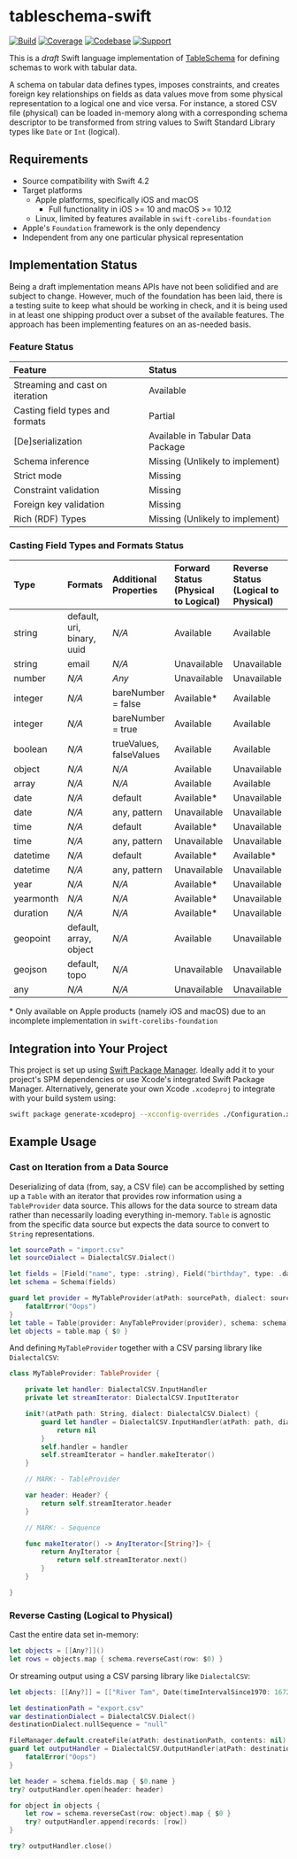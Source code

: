 # tableschema-swift
[![Build](https://travis-ci.org/frictionlessdata/tableschema-swift.svg?branch=master)](https://travis-ci.org/frictionlessdata/tableschema-swift)
[![Coverage](https://coveralls.io/repos/github/frictionlessdata/tableschema-swift/badge.svg?branch=master)](https://coveralls.io/github/frictionlessdata/tableschema-swift?branch=master)
[![Codebase](https://img.shields.io/badge/codebase-github-brightgreen)](https://github.com/frictionlessdata/tableschema-swift)
[![Support](https://img.shields.io/badge/support-discord-brightgreen)](https://discordapp.com/invite/Sewv6av)

This is a *draft* Swift language implementation of [TableSchema](https://frictionlessdata.io/specs/table-schema/) for defining schemas to work with tabular data.

A schema on tabular data defines types, imposes constraints, and creates foreign key relationships on fields as data values move from some physical representation to a logical one and vice versa. For instance, a stored CSV file (physical) can be loaded in-memory along with a corresponding schema descriptor to be transformed from string values to Swift Standard Library types like `Date` or `Int` (logical).

## Requirements
 * Source compatibility with Swift 4.2
 * Target platforms
    * Apple platforms, specifically iOS and macOS
       * Full functionality in iOS >= 10 and macOS >= 10.12
    * Linux, limited by features available in `swift-corelibs-foundation`
 * Apple's `Foundation` framework is the only dependency
 * Independent from any one particular physical representation

## Implementation Status
Being a draft implementation means APIs have not been solidified and are subject to change. However, much of the foundation has been laid, there is a testing suite to keep what should be working in check, and it is being used in at least one shipping product over a subset of the available features. The approach has been implementing features on an as-needed basis.

### Feature Status
| Feature                         | Status                            |
|:--------------------------------|:----------------------------------|
| Streaming and cast on iteration | Available                         |
| Casting field types and formats | Partial                           |
| [De]serialization               | Available in Tabular Data Package |
| Schema inference                | Missing (Unlikely to implement)   |
| Strict mode                     | Missing                           |
| Constraint validation           | Missing                           |
| Foreign key validation          | Missing                           |
| Rich (RDF) Types                | Missing (Unlikely to implement)   |

### Casting Field Types and Formats Status
| Type      | Formats                    | Additional Properties   | Forward Status (Physical to Logical) | Reverse Status (Logical to Physical) |
|:----------|:---------------------------|:------------------------|:-------------------------------------|:-------------------------------------|
| string    | default, uri, binary, uuid | *N/A*                   | Available                            | Available                            |
| string    | email                      | *N/A*                   | Unavailable                          | Unavailable                          |
| number    | *N/A*                      | *Any*                   | Unavailable                          | Unavailable                          |
| integer   | *N/A*                      | bareNumber = false      | Available*                           | Available                            |
| integer   | *N/A*                      | bareNumber = true       | Available                            | Available                            |
| boolean   | *N/A*                      | trueValues, falseValues | Available                            | Available                            |
| object    | *N/A*                      | *N/A*                   | Available                            | Unavailable                          |
| array     | *N/A*                      | *N/A*                   | Available                            | Available                            |
| date      | *N/A*                      | default                 | Available*                           | Unavailable                          |
| date      | *N/A*                      | any, pattern            | Unavailable                          | Unavailable                          |
| time      | *N/A*                      | default                 | Available*                           | Unavailable                          |
| time      | *N/A*                      | any, pattern            | Unavailable                          | Unavailable                          |
| datetime  | *N/A*                      | default                 | Available*                           | Available*                           |
| datetime  | *N/A*                      | any, pattern            | Unavailable                          | Unavailable                          |
| year      | *N/A*                      | *N/A*                   | Available*                           | Unavailable                          |
| yearmonth | *N/A*                      | *N/A*                   | Available*                           | Unavailable                          |
| duration  | *N/A*                      | *N/A*                   | Available*                           | Unavailable                          |
| geopoint  | default, array, object     | *N/A*                   | Available                            | Unavailable                          |
| geojson   | default, topo              | *N/A*                   | Unavailable                          | Unavailable                          |
| any       | *N/A*                      | *N/A*                   | Unavailable                          | Unavailable                          |

\* Only available on Apple products (namely iOS and macOS) due to an incomplete implementation in `swift-corelibs-foundation`

## Integration into Your Project
This project is set up using [Swift Package Manager](https://swift.org/package-manager/). Ideally add it to your project's SPM dependencies or use Xcode's integrated Swift Package Manager. Alternatively, generate your own Xcode `.xcodeproj` to integrate with your build system using:

```bash
swift package generate-xcodeproj --xcconfig-overrides ./Configuration.xcconfig
```

## Example Usage

### Cast on Iteration from a Data Source
Deserializing of data (from, say, a CSV file) can be accomplished by setting up a `Table` with an iterator that provides row information using a `TableProvider` data source. This allows for the data source to stream data rather than necessarily loading everything in-memory. `Table` is agnostic from the specific data source but expects the data source to convert to `String` representations.

```swift
let sourcePath = "import.csv"
let sourceDialect = DialectalCSV.Dialect()

let fields = [Field("name", type: .string), Field("birthday", type: .date)]
let schema = Schema(fields)

guard let provider = MyTableProvider(atPath: sourcePath, dialect: sourceDialect) else {
    fatalError("Oops")
}
let table = Table(provider: AnyTableProvider(provider), schema: schema)
let objects = table.map { $0 }
```

And defining `MyTableProvider` together with a CSV parsing library like `DialectalCSV`:

```swift
class MyTableProvider: TableProvider {

    private let handler: DialectalCSV.InputHandler
    private let streamIterator: DialectalCSV.InputIterator

    init?(atPath path: String, dialect: DialectalCSV.Dialect) {
        guard let handler = DialectalCSV.InputHandler(atPath: path, dialect: dialect) else {
            return nil
        }
        self.handler = handler
        self.streamIterator = handler.makeIterator()
    }

    // MARK: - TableProvider

    var header: Header? {
        return self.streamIterator.header
    }

    // MARK: - Sequence

    func makeIterator() -> AnyIterator<[String?]> {
        return AnyIterator {
            return self.streamIterator.next()
        }
    }

}
```

### Reverse Casting (Logical to Physical)

Cast the entire data set in-memory:

```swift
let objects = [[Any?]]()
let rows = objects.map { schema.reverseCast(row: $0) }
```

Or streaming output using a CSV parsing library like `DialectalCSV`:

```swift
let objects: [[Any?]] = [["River Tam", Date(timeIntervalSince1970: 16725225600)],["Simon Tam", nil]]

let destinationPath = "export.csv"
var destinationDialect = DialectalCSV.Dialect()
destinationDialect.nullSequence = "null"

FileManager.default.createFile(atPath: destinationPath, contents: nil)
guard let outputHandler = DialectalCSV.OutputHandler(atPath: destinationPath, dialect: destinationDialect) else {
    fatalError("Oops")
}

let header = schema.fields.map { $0.name }
try? outputHandler.open(header: header)

for object in objects {
    let row = schema.reverseCast(row: object).map { $0 }
    try? outputHandler.append(records: [row])
}

try? outputHandler.close()
```
